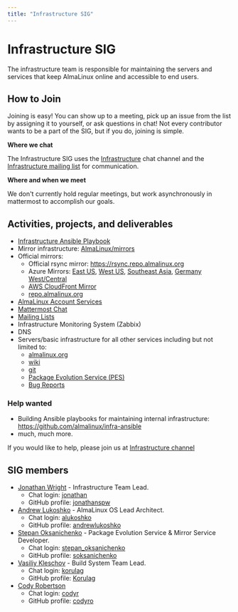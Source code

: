 ```yaml
---
title: "Infrastructure SIG"
---
```

# Infrastructure SIG

The infrastructure team is responsible for maintaining the servers and services that keep AlmaLinux online and accessible to end users.

## How to Join

Joining is easy! You can show up to a meeting, pick up an issue from the list by assigning it to yourself, or ask questions in chat! Not every contributor wants to be a part of the SIG, but if you do, joining is simple. 

**Where we chat**

The Infrastructure SIG uses the [Infrastructure](https://chat.almalinux.org/almalinux/channels/infrastructure) chat channel and the [Infrastructure mailing list](https://lists.almalinux.org/mailman3/lists/infra.lists.almalinux.org/) for communication.

**Where and when we meet**

We don't currently hold regular meetings, but work asynchronously in mattermost to accomplish our goals. 

## Activities, projects, and deliverables

* [Infrastructure Ansible Playbook](https://github.com/almalinux/infra-ansible)
* Mirror infrastructure: [AlmaLinux/mirrors](https://github.com/AlmaLinux/mirrors)
* Official mirrors:
  * Official rsync mirror: https://rsync.repo.almalinux.org
  * Azure Mirrors: 
[East US](https://github.com/AlmaLinux/mirrors/blob/master/mirrors.d/eastus.azure.repo.almalinux.org.yml),
[West US](https://github.com/AlmaLinux/mirrors/blob/master/mirrors.d/westus2.azure.repo.almalinux.org.yml),
[Southeast Asia](https://github.com/AlmaLinux/mirrors/blob/master/mirrors.d/southeastasia.azure.repo.almalinux.org.yml),
[Germany West/Central](https://github.com/AlmaLinux/mirrors/blob/master/mirrors.d/germanywestcentral.azure.repo.almalinux.org.yml)
  * [AWS CloudFront Mirror](https://github.com/AlmaLinux/mirrors/blob/master/mirrors.d/aws.repo.almalinux.org.yml)
  * [repo.almalinux.org](https://github.com/AlmaLinux/mirrors/blob/master/mirrors.d/repo.almalinux.org.yml)
* [AlmaLinux Account Services](https://accounts.almalinux.org)
* [Mattermost Chat](https://chat.almalinux.org)
* [Mailing Lists](https://lists.almalinux.org)
* Infrastructure Monitoring System (Zabbix)
* DNS
* Servers/basic infrastructure for all other services including but not limited to:
  * [almalinux.org](https://almalinux.org)
  * [wiki](https://wiki.almalinux.org)
  * [git](https://git.almalinux.org)
  * [Package Evolution Service (PES)](https://pes.almalinux.org)
  * [Bug Reports](https://bugs.almalinux.org)


### Help wanted

* Building Ansible playbooks for maintaining internal infrastructure: https://github.com/almalinux/infra-ansible
* much, much more.

If you would like to help, please join us at [Infrastructure channel](https://chat.almalinux.org/almalinux/channels/infrastructure) 

## SIG members

* [Jonathan Wright](mailto:jonathan@almalinux.org) - Infrastructure Team Lead.
  * Chat login: [jonathan](https://chat.almalinux.org/almalinux/messages/@jonathan)
  * GitHub profile: [jonathanspw](https://github.com/jonathanspw)
* [Andrew Lukoshko](mailto:alukoshko@almalinux.org) - AlmaLinux OS Lead Architect.
  * Chat login: [alukoshko](https://chat.almalinux.org/almalinux/messages/@alukoshko)
  * GitHub profile: [andrewlukoshko](https://github.com/andrewlukoshko)
* [Stepan Oksanichenko](mailto:soksanichenko@cloudlinux.com) - Package Evolution Service & Mirror Service Developer.
  * Chat login: [stepan_oksanichenko](https://chat.almalinux.org/almalinux/messages/@stepan_oksanichenko)
  * GitHub profile: [soksanichenko](https://github.com/soksanichenko)
* [Vasiliy Kleschov](mailto:vkleschov@almalinux.org) - Build System Team Lead.
  * Chat login: [korulag](https://chat.almalinux.org/almalinux/messages/@korulag)
  * GitHub profile: [Korulag](https://github.com/Korulag)
* [Cody Robertson](mailto:crobertson@almalinux.org)
  * Chat login: [codyr](https://chat.almalinux.org/almalinux/messages/@codyr)
  * GitHub profile: [codyro](https://github.com/codyro)
